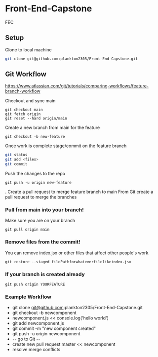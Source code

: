 # Front-End-Capstone
FEC

## Setup
Clone to local machine
```sh
git clone git@github.com:plankton2305/Front-End-Capstone.git
```


## Git Workflow
https://www.atlassian.com/git/tutorials/comparing-workflows/feature-branch-workflow

Checkout and sync main
```
git checkout main
git fetch origin
git reset --hard origin/main
```

Create a new branch from main for the feature
```
git checkout -b new-feature
```

Once work is complete stage/commit on the feature branch
``` sh
git status
git add <files>
git commit
```

Push the changes to the repo
```
git push -u origin new-feature
```

. Create a pull request to merge feature branch to main
From Git create a pull request to merge the branches

### Pull from main into your branch!
Make sure you are on your branch
```
git pull origin main
```

### Remove files from the commit!
You can remove index.jsx or other files that affect other people's work.
```
git restore --staged filePathforwhateverfilelikeindex.jsx
```

### If your branch is created already
```
git push origin YOURFEATURE
```

### Example Workflow
* git clone git@github.com:plankton2305/Front-End-Capstone.git
* git checkout -b newcomponent
* newcomponent.js << console.log('hello world')
* git add newcomponent.js
* git commit -m "new component created"
* git push -u origin newcomponent
* -- go to Git --
* create new pull request master << newcomponent
* resolve merge conflicts
